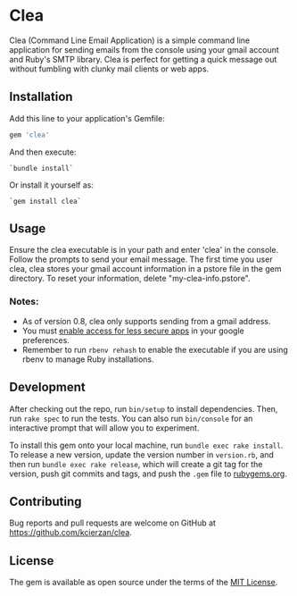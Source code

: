 # Clea

Clea (Command Line Email Application) is a simple command line application for sending emails from the console using your gmail account and Ruby's SMTP library. Clea is perfect for getting a quick message out without fumbling with clunky mail clients or web apps.

## Installation

Add this line to your application's Gemfile:

```ruby
gem 'clea'
```

And then execute:

    `bundle install`

Or install it yourself as:

    `gem install clea`

## Usage

Ensure the clea executable is in your path and enter 'clea' in the console. Follow the prompts to send your email message. The first time you user clea, clea stores your gmail account information in a pstore file in the gem directory. To reset your information, delete "my-clea-info.pstore".

### Notes:
* As of version 0.8, clea only supports sending from a gmail address.
* You must [enable access for less secure apps](https://www.google.com/settings/security/lesssecureapps) in your google preferences.
* Remember to run `rbenv rehash` to enable the executable if you are using rbenv to manage Ruby installations.

## Development

After checking out the repo, run `bin/setup` to install dependencies. Then, run `rake spec` to run the tests. You can also run `bin/console` for an interactive prompt that will allow you to experiment.

To install this gem onto your local machine, run `bundle exec rake install`. To release a new version, update the version number in `version.rb`, and then run `bundle exec rake release`, which will create a git tag for the version, push git commits and tags, and push the `.gem` file to [rubygems.org](https://rubygems.org).

## Contributing

Bug reports and pull requests are welcome on GitHub at https://github.com/kcierzan/clea.


## License

The gem is available as open source under the terms of the [MIT License](http://opensource.org/licenses/MIT).


